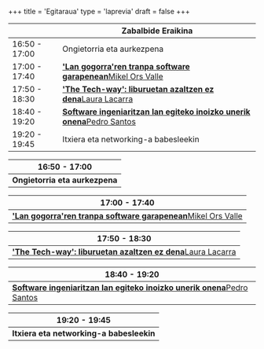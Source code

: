 +++
title = 'Egitaraua'
type = 'laprevia'
draft = false
+++

<div class="hidden-small table">

|               | Zabalbide Eraikina                                                                                              |
|---------------|-----------------------------------------------------------------------------------------------------------------|
| 16:50 - 17:00 | Ongietorria eta aurkezpena                                                                                      |
| 17:00 - 17:40 | [**'Lan gogorra'ren tranpa software garapenean**Mikel Ors Valle](/laprevia/speakers/mikel-ors#talk)             |
| 17:50 - 18:30 | [**'The Tech-way': liburuetan azaltzen ez dena**Laura Lacarra](/laprevia/speakers/laura-lacarra#talk)           |
| 18:40 - 19:20 | [**Software ingeniaritzan lan egiteko inoizko unerik onena**Pedro Santos](/laprevia/speakers/pedro-santos#talk) |
| 19:20 - 19:45 | Itxiera eta networking-a babesleekin                                                                            |
</div>

<div class="hidden-big table">

| 16:50 - 17:00                  |
| ------------------------------ |
| **Ongietorria eta aurkezpena** |

| 17:00 - 17:40                                                                                                         |
| --------------------------------------------------------------------------------------------------------------------- |
| [**'Lan gogorra'ren tranpa software garapenean**Mikel Ors Valle](/laprevia/speakers/mikel-ors-valle#talk)             |

| 17:50 - 18:30                                                                                          |
| ------------------------------------------------------------------------------------------------------ |
| [**'The Tech-way': liburuetan azaltzen ez dena**Laura Lacarra](/laprevia/speakers/laura-lacarra#talk)  |

| 18:40 - 19:20                                                                                                                    |
| -------------------------------------------------------------------------------------------------------------------------------- |
| [**Software ingeniaritzan lan egiteko inoizko unerik onena**Pedro Santos](/laprevia/speakers/pedro-santos#talk)                  |

| 19:20 - 19:45                  |
| ------------------------------ |
| **Itxiera eta networking-a babesleekin** |

</div>
